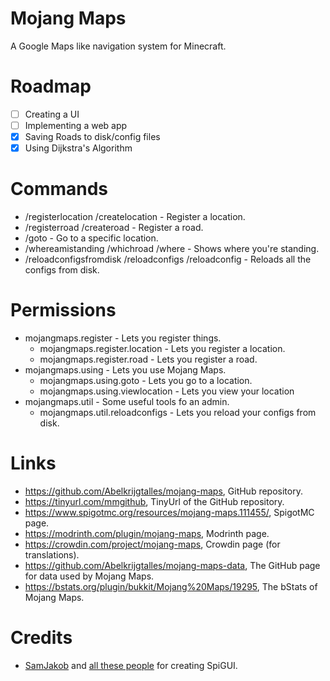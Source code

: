 # Mojang Maps

A Google Maps like navigation system for Minecraft.

# Roadmap

- [ ] Creating a UI
- [ ] Implementing a web app
- [X] Saving Roads to disk/config files
- [X] Using Dijkstra's Algorithm

# Commands

- /registerlocation /createlocation - Register a location.
- /registerroad /createroad - Register a road.
- /goto - Go to a specific location.
- /whereamistanding /whichroad /where - Shows where you're standing.
- /reloadconfigsfromdisk /reloadconfigs /reloadconfig - Reloads all the configs from disk.

# Permissions

- mojangmaps.register - Lets you register things.
    - mojangmaps.register.location - Lets you register a location.
    - mojangmaps.register.road - Lets you register a road.
- mojangmaps.using - Lets you use Mojang Maps.
    - mojangmaps.using.goto - Lets you go to a location.
    - mojangmaps.using.viewlocation - Lets you view your location
- mojangmaps.util - Some useful tools fo an admin.
    - mojangmaps.util.reloadconfigs - Lets you reload your configs from disk.

# Links

- https://github.com/Abelkrijgtalles/mojang-maps, GitHub repository.
- https://tinyurl.com/mmgithub, TinyUrl of the GitHub repository.
- https://www.spigotmc.org/resources/mojang-maps.111455/, SpigotMC page.
- https://modrinth.com/plugin/mojang-maps, Modrinth page.
- https://crowdin.com/project/mojang-maps, Crowdin page (for translations).
- https://github.com/Abelkrijgtalles/mojang-maps-data, The GitHub page for data used by Mojang Maps.
- https://bstats.org/plugin/bukkit/Mojang%20Maps/19295, The bStats of Mojang Maps.

# Credits

- [SamJakob](https://github.com/SamJakob) and [all these people](https://github.com/SamJakob/SpiGUI/graphs/contributors)
  for creating SpiGUI.